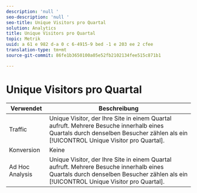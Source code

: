 ```yaml
---
description: 'null '
seo-description: 'null '
seo-title: Unique Visitors pro Quartal
solution: Analytics
title: Unique Visitors pro Quartal
topic: Metrik
uuid: a 61 e 982 d-a 0 c 6-4915-9 bed -1 e 203 ee 2 cfee
translation-type: tm+mt
source-git-commit: 86fe1b3650100a05e52fb2102134fee515c871b1

---
```



# Unique Visitors pro Quartal

| Verwendet | Beschreibung |
|---|---|
| Traffic | Unique Visitor, der Ihre Site in einem Quartal aufruft. Mehrere Besuche innerhalb eines Quartals durch denselben Besucher zählen als ein [!UICONTROL Unique Visitor pro Quartal]. |
| Konversion | Keine |
| Ad Hoc Analysis | Unique Visitor, der Ihre Site in einem Quartal aufruft. Mehrere Besuche innerhalb eines Quartals durch denselben Besucher zählen als ein [!UICONTROL Unique Visitor pro Quartal]. |

